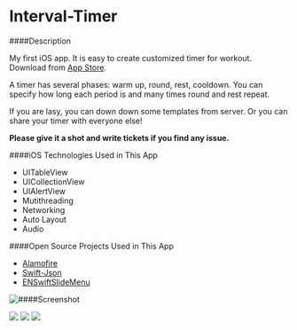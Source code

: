 Interval-Timer
==============
####Description

My first iOS app. It is easy to create customized timer for workout. Download from [App Store](https://itunes.apple.com/us/app/fitting-timer/id841187427?mt=8).

A timer has several phases: warm up, round, rest, cooldown. You can specify how long each period is and many times round and rest repeat.

If you are lasy, you can down down some templates from server. Or you can share your timer with everyone else!

**Please give it a shot and write tickets if you find any issue.**

####iOS Technologies Used in This App
- UITableView
- UICollectionView
- UIAlertView
- Mutithreading
- Networking
- Auto Layout
- Audio

####Open Source Projects Used in This App
- [Alamofire](https://github.com/Alamofire/Alamofire)
- [Swift-Json](https://github.com/dankogai/swift-json)
- [ENSwiftSlideMenu](https://github.com/evnaz/ENSwiftSideMenu)

####Screenshot
<img style="float: left" src="https://is2-ssl.mzstatic.com/image/thumb/Purple3/v4/f5/e7/a8/f5e7a814-2dea-b562-bb16-8302472a8538/pr_source.png/500x500bb-80.png"/>

<img src="https://is3-ssl.mzstatic.com/image/thumb/Purple3/v4/de/55/5c/de555ca3-8bc3-b3c6-74a7-d3102405ec08/pr_source.png/500x500bb-80.png"/>

<img src="https://is3-ssl.mzstatic.com/image/thumb/Purple5/v4/50/3e/04/503e04c8-2e43-9818-5f12-3a1f5c0862cd/pr_source.png/500x500bb-80.png"/>

<img src="https://is1-ssl.mzstatic.com/image/thumb/Purple3/v4/06/1f/80/061f80e4-9e6a-f1f3-71f7-38e10b31f3c8/pr_source.png/500x500bb-80.png"/>

